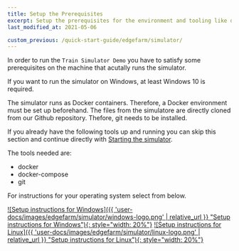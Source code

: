 ```yaml
---
title: Setup the Prerequisites
excerpt: Setup the prerequisites for the environment and tooling like docker, docker-compose, git
last_modified_at: 2021-05-06

custom_previous: /quick-start-guide/edgefarm/simulator/
---
```

In order to run the `Train Simulator Demo` you have to satisfy some prerequisites on the machine that acutally runs the simulator.

If you want to run the simulator on Windows, at least Windows 10 is required.

The simulator runs as Docker containers. Therefore, a Docker environment must be set up beforehand. The files from the simulatore are directly cloned from our Github repository. Thefore, git needs to be installed.

If you already have the following tools up and running you can skip this section and continue directly with [Starting the simulator](/quick-start-guide/edgefarm/simulator/start-simulator/).

The tools needed are:

* docker
* docker-compose
* git

For instructions for your operating system select from below.

[![Setup instructions for Windows]({{ 'user-docs/images/edgefarm/simulator/windows-logo.png' | relative_url }} "Setup instructions for Windows"){: style="width: 20%"}](/quick-start-guide/edgefarm/simulator/prerequisites/windows/) [![Setup instructions for Linux]({{ 'user-docs/images/edgefarm/simulator/linux-logo.png' | relative_url }} "Setup instructions for Linux"){: style="width: 20%"}](/quick-start-guide/edgefarm/simulator/prerequisites/linux/) 

